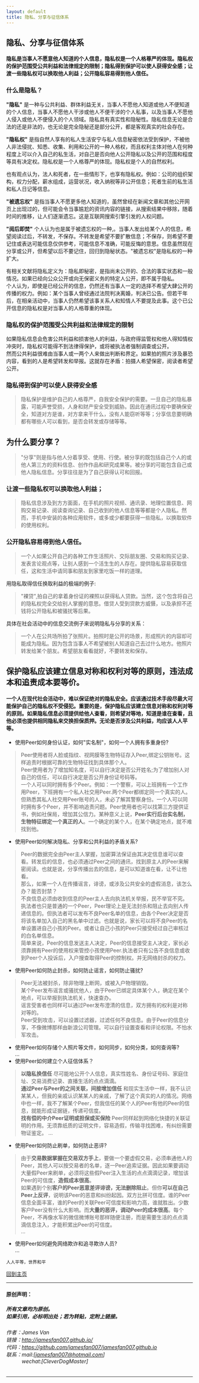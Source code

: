 ```yaml
---
layout: default
title: 隐私、分享与征信体系
---
```


## 隐私、分享与征信体系

#### 隐私是当事人不愿意他人知道的个人信息，隐私权是一个人格尊严的体现。隐私权的保护范围受公共利益和法律规定的限制；隐私得到保护可以使人获得安全感；让渡一些隐私权可以换取他人利益；公开隐私容易得到他人信任。

### 什么是隐私？

**"隐私"** 是一种与公共利益、群体利益无关，当事人不愿他人知道或他人不便知道的个人信息，当事人不愿他人干涉或他人不便干涉的个人私事，以及当事人不愿他人侵入或他人不便侵入的个人领域。隐私具有真实性和隐秘性。隐私信息无论是合法的还是非法的，也无论是完全隐秘还是部分公开，都是客观真实的社会存在。  

**"隐私权"** 是指自然人享有的私人生活安宁与私人信息秘密依法受到保护，不被他人非法侵扰、知悉、收集、利用和公开的一种人格权，而且权利主体对他人在何种程度上可以介入自己的私生活，对自己是否向他人公开隐私以及公开的范围和程度等具有决定权。隐私权是一个人格尊严的体现。隐私权是个人的自然权利。  

也有观点认为，法人和死者，在一些情形下，也享有隐私权。例如：公司的组织架构，权力分配，薪水组成，运营状况，收入纳税等非公开信息；死者生前的私生活和私人日记等信息。  
 
**"被遗忘权"** 是指当事人不愿更多他人知道的，虽然曾经在新闻文章和其他公开网页上出现过的，但可能会令当事尴尬的资讯内容的链接，从搜索结果中移除，随着时间的推移，让人们逐渐遗忘。这是互联网搜索引擎引发的人权问题。  
 
**"阅后即焚"** 个人认为也是属于被遗忘权的一种,。当事人发出给某个人的信息，希望阅读过后，不转发，不保存。不转发是希望不要扩散信息；不保存，则希望不要记住或表达可能信息仅供参考，可能信息不准确，可能反悔的意思。信息虽然现在分享或公开，但希望以后不要记住，回归到隐秘状态。"被遗忘权"是隐私权的一种扩大。  

有相关文献将隐私定义为：隐私即秘密，是指尚未公开的、合法的事实状态和一般情况。如果已经向公众公开或向无保密义务的特定人公开，即不属于隐私。  
个人认为，即使是已经公开的信息，仍然还有当事人一定的选择不希望大肆公开的传播的权力。例如：某个当事人曾经通过法院判决离婚，判决已公告。但若干年后，在相亲活动中，当事人仍然希望该事关系人和知情人不要提及此事。这个已公开信息的隐私权是对当事人的人格尊重的体现。 

### 隐私权的保护范围受公共利益和法律规定的限制   
如果隐私信息会危害公共利益和损害他人的利益，与政府得监管权和他人得知情权冲突时，隐私权可能得不到法律得保护，或将被执法者强制调查或公开。  
然而公共利益很难由当事人或一两个人来做出判断和界定。如果拍的照片涉及暴恐内容，看到的人是希望转发和举报。这就存在矛盾：拍摄人希望保密，阅读者希望公开。  

### 隐私得到保护可以使人获得安全感  
> 隐私保护是维护自己的人格尊严，自我安全保护的需要。一旦自己的隐私暴露，可能声誉受损，人身和财产安全受到威胁。因此在通讯过程中要确保安全，知道对方是谁，对方拿来干什么，没有人能窃听等等；分享信息要明确都有哪些人可以看到，是否会转发或存储等等。  

## 为什么要分享？
> "分享"则是指与他人分着享受、使用、行使。被分享的既包括自己个人的或他人第三方的资料信息、创作作品和研究成果等。被分享的可能包含自己或他人隐私信息。分享往往是为了自己获得认可和回报。   

### 让渡一些隐私权可以换取他人利益；  
> 隐私信息涉及到方方面面，在手机的照片视频、通讯录、地理位置信息、网购交易记录、阅读查询记录、自己收到的他人信息等等都是个人隐私。然而，手机中安装的各种应用软件，或多或少都要获得一些隐私，以换取软件的使用权利。  

### 公开隐私容易得到他人信任。
> 一个人如果公开自己的各种工作生活照片、交际朋友圈、交易和购买记录、发表言论观点等，让别人感到一个活生生的人存在。提供隐私容易获取信任，这和生活中请同事和朋友到家里吃饭一样的道理。  

用隐私取得信任换取利益的极端的例子:  
> "裸贷",拍自己的拿着身份证的裸照以获得私人贷款。当然，这个包含将自己的隐私权完全交给别人掌握的意思。借贷人受到贷款方威慑，以及承担不还钱将公开隐私和被骚扰等后果。  

具体在社会活动中的信息交流例子来说明隐私与分享的关系：  
> 一个人在公共场所拍了张照片。拍照时是公开的场景，形成照片的内容却可能成为隐私。因为包含当事人不希望被别人知道自己去过什么地方。他照片转发给某个朋友。希望朋友看看就好，不要转发和保存。  

## 保护隐私应该建立信息对称和权利对等的原则，违法成本和追责成本要等价。
#### 一个人在现代社会活动中，难以保证绝对的隐私安全。应该通过技术手段尽最大可能保护自己的隐私权不受侵犯。重要的是，保护隐私应该建立信息对称和权利对等的原则。如果隐私信息必须提供给他人查看，则希望对等地，知道是谁在查看，且他必须也提供相同隐私来交换担保质押。无论是否涉及公共利益，均应该人人平等。

- 使用Peer如何身份认证，如何"实名制"，如何一个人拥有多重身份?  
> Peer使用者将人脸或指纹、视网膜等生物特征存入Peer,绑定公钥账号。这样追责时根据可靠的生物特征找到具体那个人。  
> Peer使用者为了增加知名度，可以自行决定是否公开姓名;为了增加别人对自己的信任，可以自行决定是否公开身份证号码等。  
> 一个人可以同时拥有多个Peer。例如：一个警察，可以上班拥有一个工作用Peer，下班拥有一个私人社交用Peer.两个Peer都绑定同一个真实的人。但熟悉其私人社交用Peer账号的人，未必了解其警察身份。一个人可以同时拥有多个Peer，并不影响追责问题。Peer使用者也可以找第三方提供证书，例如社保局，增加其公信力。某种意义上说，**Peer实行后台实名制，生物特征绑定一个真正的人**。一个确定的某个人，在某个确定地点，就不难找到他。  

- 使用Peer如何解决隐私、分享和公共利益的矛盾关系?  
> Peer的数据完全由Peer主人掌握，加密算法保证由其决定信息谁可以查看。转发后的信息，也必须通过Peer之间的通讯，找到原主人的Peer来解密阅读。也就是说，分享传播出去的信息，是可以知道谁在看，让不让他看。  
> 那么，如果一个人在传播谣言，诽谤，或涉及公共安全的虚假消息，该怎么办？能否封禁？  
> 不良信息必须由收到信息的Peer主人去向执法机关举报，民不举官不究。执法者也只是普通的一个Peer，Peer理论上是无法封杀和阻止去向别人传递信息的。但执法者可以发布不良Peer名单的信息，由各个Peer决定是否将该名单加入自己的黑名单中过滤。也就是说，家长可以将不良Peer的名单设置进自己小孩的Peer。或者让自己小孩的Peer只接受经过自己审核过的白名单信息。  
> 简单来说，Peer的信息发送主人决定，Peer的信息接受主人决定，家长必须靠拥有Peer的使用权来管控小孩使用Peer.执法者只有公告不良信息或收到Peer个人投诉后，入户搜查取得Peer的控制权。并无网络封杀的权力。

- 使用Peer如何防止封杀，如何防止谣言，如何防止骚扰?  
> Peer无法被封杀，除非物理上断网，或被入户物理销毁。  
> 某个Peer发布谣言或骚扰他人，由于Peer已绑定具体某个人，确定在某个地点，可以举报到执法机关，快速查办。  
> 谣言受害者也同样可以通过Peer发布澄清的信息，双方拥有的权利是对称对等的。  
> Peer受到攻击，可以设置过滤器，过滤任何不良信息。由于Peer的信息分享，不像微博那样由新浪公司管理。可以自行设置查看和评论权限。不怕水军攻击。  

- 使用Peer如何存储个人照片等文件，如何同步，如何分类，如何查询等?  
...
- 使用Peer如何建立个人征信体系？  
> **以隐私换信任** 尽可能地公开个人信息，真实性姓名、身份证号码、家庭住址、交易消费记录、直播生活的点点滴滴。  
> **通过Peer与Peer的之间关联，间接增加信任** 和现实生活中一样，我不认识某某人，但我的亲戚认识某某人的亲戚，了解了这个真实的人的情况。网络中也一样，我不了解某个Peer，但我信任的某个人的Peer有他的Peer的信息，就能形成证据链，传递可信度。  
> **找有偿的中介Peer证明或担保或买保险** Peer同样起到网络化快捷的关联证明的作用。无须靠纸质的证明文件，容易造假，传输寻找困难，有纠纷需要物证鉴定。
...
- 使用Peer如何防止刷单，如何防止恶评?  
> 由于**交易数据掌握在交易双方手上**，要做一个要虚假交易，必须串通他人的Peer，其他人可以按交易者的名单，逐一Peer追索证据。因此如果要调动大量假Peer来刷单，必须将这些假Peer注入生活的点点滴滴记录，增加该Peer的可信度，**造假成本很高**。  
> 如果遇到个别**客户的Peer恶意差评诽谤，无法删除阻止**。但你**可以在自己Peer上反评**，说明该Peer的恶意和纠纷起因。双方比拼可信度。谁的Peer信息全面丰富，谁的Peer的关联Peer可信度和影响力高，谁就胜出。少数客户Peer没有什么大影响。而**大量的恶评，调动Peer的成本很高**。每个Peer，不再像水军的微信微博账号那样随便注册，而是需要生活的点点滴滴信息注入，才能积累出Peer的可信度。  
...
- 使用Peer如何避免网络欺诈和追寻欺诈人员?  
...

```
人人平等，世界和平
```

[回到主页](http://jamesfan007.github.io/)

---

#### 原创声明：

##### 所有文章均为原创。 <br/> 如果引用，必标明出处；若为转贴，定附上链接。

###### 作者：James Van <br/> 链接：http://jamesfan007.github.io/ <br/> 代码：https://github.com/jamesfan007/jamesfan007.github.io <br/> 联系：mail:[jamesfan007@hotmail.com]  <br/> &emsp;&emsp;&emsp;wechat:[CleverDogMaster]

---
